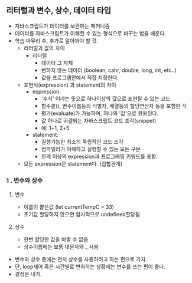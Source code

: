 ## 리터럴과 변수, 상수, 데이터 타입
- 자바스크립트가 데이터를 보관하는 메커니즘
- 데이터를 자바스크립트가 이해할 수 있는 형식으로 바꾸는 법을 배운다.
- 학습 마무리 후, 추가로 알아봐야 할 것.
    - 리터럴과 값의 차이
        - 리터럴
            - 데이터 그 자체
            - 변하지 않는 데이터 (boolean, cahr, double, long, int, etc..)
            - 값을 프로그램안에서 직접 지정한다.
    - 표현식(expression) 과 statement의 차이
        - expression: 
            - '수식' 이라는 뜻으로 하나이상의 값으로 표현될 수 있는 코드
            - 함수콜(), 변수이름등의 식별자, 배열등의 할당연산자 등을 포함한 식
            - 평가(evaluate)가 가능하며, 하나의 '값'으로 환원된다.
            - 값 하나로 귀결되는 자바스크립트 코드 조각(snippet)
            - 예: 1+1, 2+5
        - statement: 
            - 실행가능한 최소의 독립적인 코드 조각
            - 컴파일러가 이해하고 실행할 수 있는 모든 구문
            - 한개 이상의 expression과 프로그래밍 키워드를 포함.
    - 모든 expression은 statement다. (집합관계)

### 1 . 변수와 상수
1. 변수
    - 이름이 붙은값 (let currentTempC = 33)
    - 초기값 할당하지 않으면 암시적으로 undefined할당됨

2. 상수
    - 한번 할당한 값을 바꿀 수 없음
    - 상수이름에는 보통 대문자와 _ 사용

- 변수와 상수 중에는 먼저 상수를 사용하려고 하는 편으로 가자.
- 단, loop제어 혹은 시간별로 변화하는 상황에는 변수를 쓰는 편이 좋다.
- 결정은 내가.



